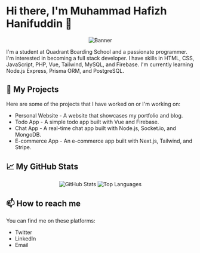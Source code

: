 # Hi there, I'm Muhammad Hafizh Hanifuddin 👋

<p align="center">
  <img src="https://github.com/hapishanipudin/hapishanipudin/blob/main/banner.png" alt="Banner">
</p>

I'm a student at Quadrant Boarding School and a passionate programmer. I'm interested in becoming a full stack developer. I have skills in HTML, CSS, JavaScript, PHP, Vue, Tailwind, MySQL, and Firebase. I'm currently learning Node.js Express, Prisma ORM, and PostgreSQL.

## 🚀 My Projects

Here are some of the projects that I have worked on or I'm working on:

- Personal Website - A website that showcases my portfolio and blog.
- Todo App - A simple todo app built with Vue and Firebase.
- Chat App - A real-time chat app built with Node.js, Socket.io, and MongoDB.
- E-commerce App - An e-commerce app built with Next.js, Tailwind, and Stripe.

## 📈 My GitHub Stats

<p align="center">
  <img src="https://github-readme-stats.vercel.app/api?username=hapishanipudin&show_icons=true&include_all_commits=true&rank_icon=github&theme=dark" alt="GitHub Stats">
  <img src="https://github-readme-stats.vercel.app/api/top-langs/?username=hapishanipudin&layout=compact&theme=dark" alt="Top Languages">
</p>

## 📫 How to reach me

You can find me on these platforms:

- Twitter
- LinkedIn
- Email
